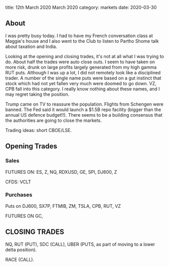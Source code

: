 title:  12th March 2020 March 2020
category: markets
date: 2020-03-30

## About

I was pretty busy today. I had to have my French conversation class at Maggie's house and I also went to the Club to listen to Partho Shome talk about taxation and India.

Looking at the opening and closing trades, it's not at all what I was trying to do. About half the trades were auto close outs. I seem to have taken on more risk, drunk on large profits largely generated from my high gamma RUT puts. Although I was up a lot, I did not remotely look like a disciplined trader. A number of the single name puts were based on a gut instinct that stock which had not yet fallen very much were doomed to go down. VZ, CPB fall into this category. I really know nothing about these names, and I may regret taking the position.

Trump came on TV to reassure the population. Flights from Schengen were banned. The Fed said it would launch a $1.5B repo facility \(bigger than the annual US defence budget!!\). There seems to be a building consensus that the authorities are going to close the markets.

Trading ideas: short CBOE/LSE.

## Opening Trades

### Sales

FUTURES ON: ES, Z, NQ, RDXUSD, GE, SPI, DJ600, Z

CFDS: VCLT

### Purchases

Puts on DJ600, SX7P, FTMIB, ZM, TSLA, CPB, RUT, VZ

FUTURES ON GC,

## CLOSING TRADES

NQ, RUT \(PUT\), SDC \(CALL\), UBER \(PUTS, as part of moving to a lower delta position\).

RACE \(CALL\).


